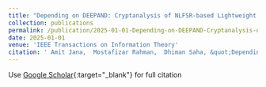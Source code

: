 ```yaml
---
title: "Depending on DEEPAND: Cryptanalysis of NLFSR-based Lightweight Ciphers TinyJambu, Katan and Ktantan"
collection: publications
permalink: /publication/2025-01-01-Depending-on-DEEPAND-Cryptanalysis-of-NLFSR-based-Lightweight-Ciphers-TinyJambu-Katan-and-Ktantan
date: 2025-01-01
venue: 'IEEE Transactions on Information Theory'
citation: ' Amit Jana,  Mostafizar Rahman,  Dhiman Saha, &quot;Depending on DEEPAND: Cryptanalysis of NLFSR-based Lightweight Ciphers TinyJambu, Katan and Ktantan.&quot; IEEE Transactions on Information Theory, 2025.'
---
```

Use [Google Scholar](https://scholar.google.com/scholar?q=Depending+on+DEEPAND:+Cryptanalysis+of+NLFSR+based+Lightweight+Ciphers+TinyJambu,+Katan+and+Ktantan){:target="_blank"} for full citation